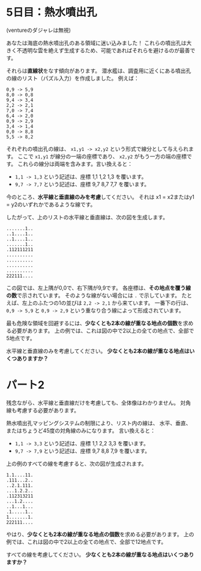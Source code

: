# 5日目：熱水噴出孔 #
(ventureのダジャレは無視)

あなたは海底の熱水噴出孔のある領域に迷い込みました！
これらの噴出孔は大きく不透明な雲を絶えず生成するため、可能であればそれらを避けるのが最善です。

それらは**直線状**をなす傾向があります。
潜水艦は、調査用に近くにある噴出孔の線のリスト（パズル入力）を作成しました。
例えば：

```
0,9 -> 5,9
8,0 -> 0,8
9,4 -> 3,4
2,2 -> 2,1
7,0 -> 7,4
6,4 -> 2,0
0,9 -> 2,9
3,4 -> 1,4
0,0 -> 8,8
5,5 -> 8,2
```

それぞれの噴出孔の線は、 `x1,y1 -> x2,y2` という形式で線分として与えられます。
ここで `x1,y1` が線分の一端の座標であり、 `x2,y2` がもう一方の端の座標です。
これらの線分は両端を含みます。言い換えると：

- `1,1 -> 1,3` という記述は、座標 1,1 1,2 1,3 を覆います。
- `9,7 -> 7,7` という記述は、座標 9,7 8,7 7,7 を覆います。

今のところ、**水平線と垂直線のみを考慮**してください。
それは x1 = x2またはy1 = y2のいずれかであるような線です。

したがって、上のリストの水平線と垂直線は、次の図を生成します。

```
.......1..
..1....1..
..1....1..
.......1..
.112111211
..........
..........
..........
..........
222111....
```

この図では、左上隅が0,0で、右下隅が9,9です。
各座標は、**その地点を覆う線の数**で示されています。
そのような線がない場合には `.` で示しています。
たとえば、左上のふたつの1の並びは `2,2 -> 2,1` から来ています。
一番下の行は、`0,9 -> 5,9` と `0,9 -> 2,9` という重なり合う線によって形成されています。

最も危険な領域を回避するには、**少なくとも2本の線が重なる地点の個数**を求める必要があります。
上の例では、これは図の中で2以上の全ての地点で、全部で5地点です。

水平線と垂直線のみを考慮してください。
**少なくとも2本の線が重なる地点はいくつありますか？**

# パート2 #

残念ながら、水平線と垂直線だけを考慮しても、全体像はわかりません。
対角線も考慮する必要があります。

熱水噴出孔マッピングシステムの制限により、リスト内の線は、
水平、垂直、またはちょうど45度の対角線のみになります。
言い換えると：

- `1,1 -> 3,3` という記述は、座標 1,1 2,2 3,3 を覆います。
- `9,7 -> 7,9` という記述は、座標 9,7 8,8 7,9 を覆います。

上の例のすべての線を考慮すると、次の図が生成されます。

```
1.1....11.
.111...2..
..2.1.111.
...1.2.2..
.112313211
...1.2....
..1...1...
.1.....1..
1.......1.
222111....
```

やはり、**少なくとも2本の線が重なる地点の個数**を求める必要があります。
上の例では、これは図の中で2以上の全ての地点で、全部で12地点です。

すべての線を考慮してください。
**少なくとも2本の線が重なる地点はいくつありますか？**
